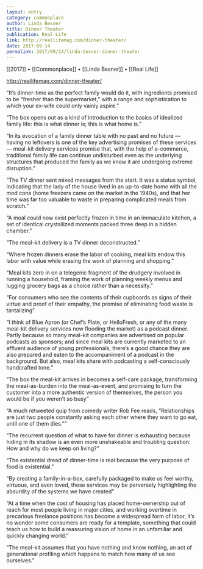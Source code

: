 ```yaml
---
layout: entry
category: commonplace
author: Linda Besner
title: Dinner Theater
publication: Real Life
link: http://reallifemag.com/dinner-theater/
date: 2017-09-14
permalink: 2017/09/14/linda-besner-dinner-theater
---
```


[[2017]] • [[Commonplace]] • [[Linda Besner]] • [[Real Life]] 

http://reallifemag.com/dinner-theater/

“It’s dinner-time as the perfect family would do it, with ingredients promised to be “fresher than the supermarket,” with a range and sophistication to which your ex-wife could only vainly aspire.”

“The box opens out as a kind of introduction to the basics of idealized family life: this is what dinner is; this is what home is.”

“In its evocation of a family dinner table with no past and no future — having no leftovers is one of the key advertising promises of these services — meal-kit delivery services promise that, with the help of e-commerce, traditional family life can continue undisturbed even as the underlying structures that produced the family as we know it are undergoing extreme disruption.”

“The TV dinner sent mixed messages from the start. It was a status symbol, indicating that the lady of the house lived in an up-to-date home with all the mod cons (home freezers came on the market in the 1940s), and that her time was far too valuable to waste in preparing complicated meals from scratch.”

“A meal could now exist perfectly frozen in time in an immaculate kitchen, a set of identical crystallized moments packed three deep in a hidden chamber.”

“The meal-kit delivery is a TV dinner deconstructed.”

“Where frozen dinners erase the labor of cooking, meal kits endow this labor with value while erasing the work of planning and shopping.”

“Meal kits zero in on a telegenic fragment of the drudgery involved in running a household, framing the work of planning weekly menus and lugging grocery bags as a choice rather than a necessity.”

“For consumers who see the contents of their cupboards as signs of their virtue and proof of their empathy, the promise of eliminating food waste is tantalizing”

“I think of Blue Apron (or Chef’s Plate, or HelloFresh, or any of the many meal-kit delivery services now flooding the market) as a podcast dinner. Partly because so many meal-kit companies are advertised on popular podcasts as sponsors; and since meal kits are currently marketed to an affluent audience of young professionals, there’s a good chance they are also prepared and eaten to the accompaniment of a podcast in the background. But also, meal kits share with podcasting a self-consciously handcrafted tone.”

“The box the meal-kit arrives in becomes a self-care package, transforming the meal-as-burden into the meal-as-event, and promising to turn the customer into a more authentic version of themselves, the person you would be if you weren’t so busy”

“A much retweeted quip from comedy writer Rob Fee reads, “Relationships are just two people constantly asking each other where they want to go eat, until one of them dies.””

“The recurrent question of what to have for dinner is exhausting because hiding in its shadow is an even more unshakeable and troubling question: How and why do we keep on living?”

“The existential dread of dinner-time is real because the very purpose of food is existential.”

“By creating a family-in-a-box, carefully packaged to make us feel worthy, virtuous, and even loved, these services may be perversely highlighting the absurdity of the systems we have created”

“At a time when the cost of housing has placed home-ownership out of reach for most people living in major cities, and working overtime in precarious freelance positions has become a widespread form of labor, it’s no wonder some consumers are ready for a template, something that could teach us how to build a reassuring vision of home in an unfamiliar and quickly changing world.”

“The meal-kit assumes that you have nothing and know nothing, an act of generational profiling which happens to match how many of us see ourselves.”

